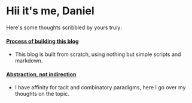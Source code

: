 # Hii <span icon=hii></span> it's me, Daniel <span icon=business></span>
Here's some thoughts scribbled by yours truly:

#### [Process of building this blog](./posts/blog.html)

- This blog is built from scratch, using nothing but simple scripts and markdown.

#### [Abstraction, not indirection](./posts/indirection.html)

- I have affinity for tacit and combinatory paradigms, here I go over my thoughts on the topic.


